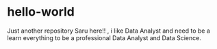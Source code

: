 # hello-world
Just another repository
Saru here!! , i like Data Analyst and need to be a learn everything to be a professional Data Analyst and Data Science.
